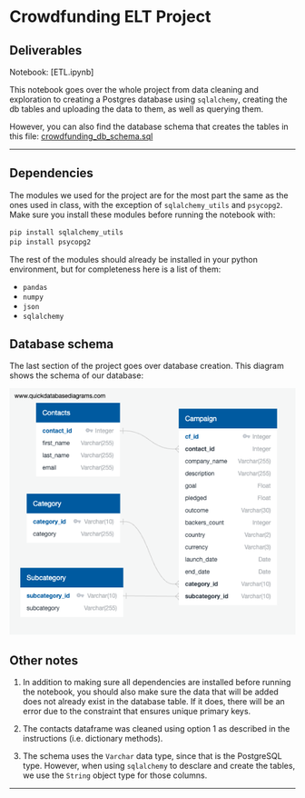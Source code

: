 # Crowdfunding ELT Project


## Deliverables

Notebook: [ETL.ipynb]

This notebook goes over the whole project from data cleaning and exploration to creating a Postgres database using `sqlalchemy`, creating the db tables and uploading the data to them, as well as querying them.

However, you can also find the database schema that creates the tables in this file: [crowdfunding_db_schema.sql](crowdfunding_db_schema.sql)

---

## Dependencies

The modules we used for the project are for the most part the same as the ones used in class, with the exception of `sqlalchemy_utils` and `psycopg2`. Make sure you install these modules before running the notebook with:


``` python
pip install sqlalchemy_utils
pip install psycopg2
```

The rest of the modules should already be installed in your python environment, but for completeness here is a list of them:

- `pandas`
- `numpy`
- `json`
- `sqlalchemy`

## Database schema

The last section of the project goes over database creation. This diagram shows the schema of our database:

![crowdfunding_db_diagram.png](crowdfunding_db_diagram.png)

## Other notes

1. In addition to making sure all dependencies are installed before running the notebook, you should also make sure the data that will be added does not already exist in the database table. If it does, there will be an error due to the constraint that ensures unique primary keys.

2. The contacts dataframe was cleaned using option 1 as described in the instructions (i.e. dictionary methods).

3. The schema uses the `Varchar` data type, since that is the PostgreSQL type. However, when using `sqlalchemy` to desclare and create the tables, we use the `String` object type for those columns.

---

